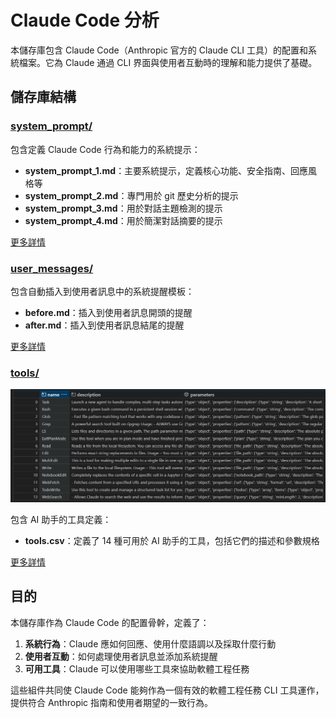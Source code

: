 # Claude Code 分析

本儲存庫包含 Claude Code（Anthropic 官方的 Claude CLI 工具）的配置和系統檔案。它為 Claude 通過 CLI 界面與使用者互動時的理解和能力提供了基礎。

## 儲存庫結構

### [system_prompt/](system_prompt/)

包含定義 Claude Code 行為和能力的系統提示：

- **system_prompt_1.md**：主要系統提示，定義核心功能、安全指南、回應風格等
- **system_prompt_2.md**：專門用於 git 歷史分析的提示
- **system_prompt_3.md**：用於對話主題檢測的提示
- **system_prompt_4.md**：用於簡潔對話摘要的提示

[更多詳情](system_prompt/README.md)

### [user_messages/](user_messages/)

包含自動插入到使用者訊息中的系統提醒模板：

- **before.md**：插入到使用者訊息開頭的提醒
- **after.md**：插入到使用者訊息結尾的提醒

[更多詳情](user_messages/README.md)

### [tools/](tools/)
![image](https://github.com/RobinChiu/claude-code-analysis/blob/main/image/tools.png)

包含 AI 助手的工具定義：

- **tools.csv**：定義了 14 種可用於 AI 助手的工具，包括它們的描述和參數規格

[更多詳情](tools/README.md)

## 目的

本儲存庫作為 Claude Code 的配置骨幹，定義了：

1. **系統行為**：Claude 應如何回應、使用什麼語調以及採取什麼行動
2. **使用者互動**：如何處理使用者訊息並添加系統提醒
3. **可用工具**：Claude 可以使用哪些工具來協助軟體工程任務

這些組件共同使 Claude Code 能夠作為一個有效的軟體工程任務 CLI 工具運作，提供符合 Anthropic 指南和使用者期望的一致行為。
